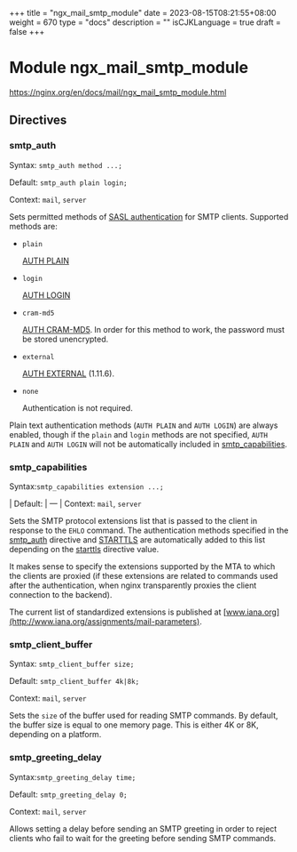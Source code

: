 +++
title = "ngx_mail_smtp_module"
date = 2023-08-15T08:21:55+08:00
weight = 670
type = "docs"
description = ""
isCJKLanguage = true
draft = false
+++

# Module ngx_mail_smtp_module

https://nginx.org/en/docs/mail/ngx_mail_smtp_module.html



## Directives



### smtp_auth

  Syntax:  `smtp_auth method ...;`

  Default: `smtp_auth plain login;`

  Context: `mail`, `server`


Sets permitted methods of [SASL authentication](https://datatracker.ietf.org/doc/html/rfc2554) for SMTP clients. Supported methods are:

- `plain`

  [AUTH PLAIN](https://datatracker.ietf.org/doc/html/rfc4616)

- `login`

  [AUTH LOGIN](https://datatracker.ietf.org/doc/html/draft-murchison-sasl-login-00)

- `cram-md5`

  [AUTH CRAM-MD5](https://datatracker.ietf.org/doc/html/rfc2195). In order for this method to work, the password must be stored unencrypted.

- `external`

  [AUTH EXTERNAL](https://datatracker.ietf.org/doc/html/rfc4422) (1.11.6).

- `none`

  Authentication is not required.



Plain text authentication methods (`AUTH PLAIN` and `AUTH LOGIN`) are always enabled, though if the `plain` and `login` methods are not specified, `AUTH PLAIN` and `AUTH LOGIN` will not be automatically included in [smtp_capabilities](https://nginx.org/en/docs/mail/ngx_mail_smtp_module.html#smtp_capabilities).



### smtp_capabilities

  Syntax:`smtp_capabilities extension ...;`

| Default: | —                                  |
  Context: `mail`, `server`


Sets the SMTP protocol extensions list that is passed to the client in response to the `EHLO` command. The authentication methods specified in the [smtp_auth](https://nginx.org/en/docs/mail/ngx_mail_smtp_module.html#smtp_auth) directive and [STARTTLS](https://datatracker.ietf.org/doc/html/rfc3207) are automatically added to this list depending on the [starttls](https://nginx.org/en/docs/mail/ngx_mail_ssl_module.html#starttls) directive value.

It makes sense to specify the extensions supported by the MTA to which the clients are proxied (if these extensions are related to commands used after the authentication, when nginx transparently proxies the client connection to the backend).

The current list of standardized extensions is published at [www.iana.org](http://www.iana.org/assignments/mail-parameters).



### smtp_client_buffer

  Syntax:  `smtp_client_buffer size;`

  Default: `smtp_client_buffer 4k|8k;`

  Context: `mail`, `server`


Sets the `size` of the buffer used for reading SMTP commands. By default, the buffer size is equal to one memory page. This is either 4K or 8K, depending on a platform.



### smtp_greeting_delay

  Syntax:`smtp_greeting_delay time;`

  Default: `smtp_greeting_delay 0;`

  Context: `mail`, `server`


Allows setting a delay before sending an SMTP greeting in order to reject clients who fail to wait for the greeting before sending SMTP commands.